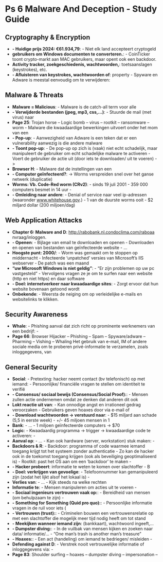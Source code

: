 # Ps 6 Malware And Deception - Study Guide

## Cryptography & Encryption
- **- Huidige prijs 2024: €61.934,79**: - Niet elk land accepteert cryptogeld
- **gebruikers om Windows documenten te converteren.**: - CoinTicker toont crypto-markt aan MAC gebruikers, maar opent ook een backdoor.
- **Activity tracker, zoekgeschiedenis, wachtwoorden,**: toetsaanslagen (keystrokes), etc.
- **- Afluisteren van keystrokes, wachtwoorden of**: property - Spyware en Adware is meestal eenvoudig om te verwijderen:

## Malware & Threats
- **Malware = Malicious**: - Malware is de catch-all term voor alle
- **- Verwijderde bestanden (jpeg, mp3, css,…)**: - Stuurde de mail (met virus) naar
- **Page 25**: Trojan horse – Logic bomb – virus – rootkit – ransomware – worm - Malware die kwaadaardige bewerkingen uitvoert onder het mom van een
- **- Pop-up**: - Aanwezigheid van Adware is een teken dat er een vulnerability aanwezig is die andere malware
- **- Toont pop-up**: - De pop-up op zich is (vaak) niet echt schadelijk, maar manipuleert de gebruiker om echt schadelijke malware te activeren - Voert de gebruiker de actie uit (door iets te downloaden/ uit te voeren) ->
- **Browser H**: - Malware dat de instellingen van een
- **- Computer geïnfecteerd?**: -> Worms verspreiden snel over het ganse netwerk (duplicatie)
- **Worms: Vb. Code-Red worm (CRv2)**: - sinds 19 juli 2001 - 359 000 computers besmet in 14 uur -
- **- Omleiding naar andere**: - Denial of service naar veel ip-adressen (waaronder www.whitehouse.gov.) - 1 van de duurste worms ooit - $2 miljard dollar (200 miljoen/dag)

## Web Application Attacks
- **Chapter 6: Malware and D**: http://rabobank.nl.condoclima.com/raboaa nvraag/inloggen.
- **- Openen**: - Bijlage van email te downloaden en openen - Downloaden en openen van bestanden van geïnfecteerde website - …
- **Hoogste punt: 2000/**: - Worm was gemaakt om te stoppen op middernacht - Infecteerde ‘unpatched’ versies van Microsoft’s IIS webserver - De patch was een maand
- **“uw Microsoft Windows is niet geldig”**: - “Er zijn problemen op uw pc vastgesteld” - Vervolgens vragen ze je om te surfen naar een website (http en niet https) en daar software
- **- Doel: internetverkeer naar kwaadaardige sites**: - Zorgt ervoor dat hun website bovenaan getoond wordt
- **Onbekende**: - Weersta de neiging om op verleidelijke e-mails en websitelinks te klikken.

## Security Awareness
- **Whale**: - Phishing aanval dat zich richt op prominente werknemers van een bedrijf: -
- **Page 66**: Browser Hijacker – Phishing – Spam – Spyware/adware – Pharming – Vishing – Whaling Het gebruik van e-mail, IM of andere sociale media om te proberen privé-informatie te verzamelen, zoals inloggegevens, van

## General Security
- **Social**: - Pretexting: hacker neemt contact (bv telefonisch) op met iemand: - Persoonlijke/ financiële vragen te stellen om identiteit te verifië
- **- Consensus/ sociaal bewijs (Consensus/Social Proof):**: - Mensen zullen actie ondernemen omdat ze denken dat anderen dit ook
- **Lokt reactie uit van**: - Kan onnodige angst en irrationeel gedrag veroorzaken - Gebruikers geven hoaxes door via e-mail of
- **- Download wachtwoorden -> verstuurd naar**: - $15 miljard aan schade (5,5 in eerste week) - +/- 45 miljoen mensen in 1
- **Bank**: - … - 1 miljoen geïnfecteerde computers -> $70
- **Logic**: - Kwaadaardig programma -> trigger -> kwaadaardige code te activeren: -
- **Aanval op**: - … - Kan ook hardware (server, workstation) stuk maken: -
- **Backdoors & R**: - Backdoor: programma of code waarmee iemand toegang krijgt tot het systeem zonder authenticatie - Zo kan de hacker ook in de toekomst toegang krijgen (ook als beveiliging geoptimaliseerd is) - Rootkit: past het OS aan om een ‘backdoor’ te maken -
- **- Hacker probeert**: informatie te weten te komen over slachtoffer - B
- **- Doel: verkrijgen van gevoelige**: - Telefoonnummer kan gemanipuleerd zijn (zodat het lijkt alsof het lokaal is) -
- **Verlies van**: - … - Kijk steeds na welke rechten
- **Informatie te**: - Mensen manipuleren om acties uit te voeren -
- **- Sociaal ingenieurs vertrouwen vaak op:**: - Bereidheid van mensen (om behulpzaam te zijn) -
- **- Something for Something (Quid pro quo):**: - Persoonlijke informatie vragen in de ruil voor iets (
- **- Vertrouwen (trust):**: - Criminelen bouwen een vertrouwensrelatie op met een slachtoffer die mogelijk meer tijd nodig heeft om tot stand
- **- Meekijken wanneer iemand zijn**: (bankkaart), wachtwoord ingeeft,…
- **- Dumpster diving:**: - In de vuilbak van mensen kijken en zoeken naar data/ informatie/… - “One man’s trash is another man’s treasure”
- **- Hoaxes:**: - Een act (handeling) om iemand te bedriegen/ misleiden -
- **Defending against D**: - Verstrek nooit vertrouwelijke informatie of inloggegevens via: -
- **Page 83**: Shoulder surfing – hoaxes – dumpster diving – impersonation –
